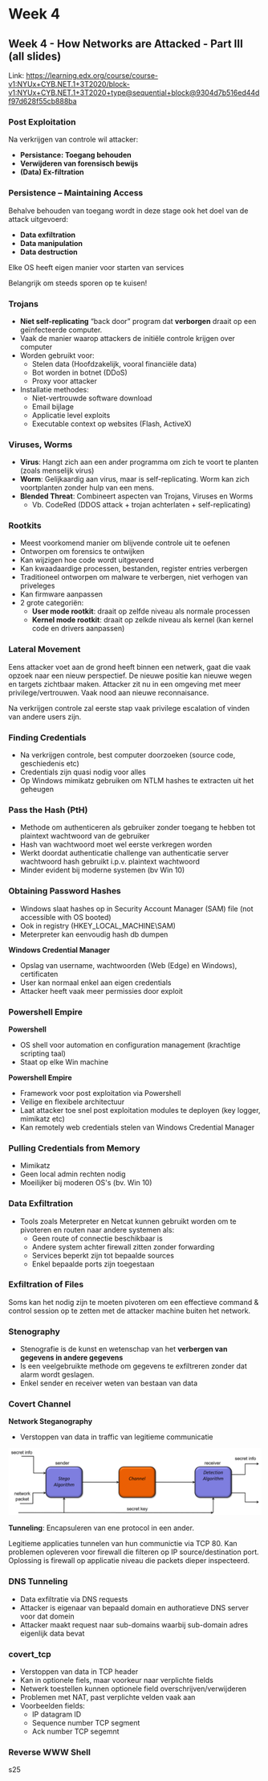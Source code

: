 # Week 4
## Week 4 - How Networks are Attacked - Part III (all slides)
Link: https://learning.edx.org/course/course-v1:NYUx+CYB.NET.1+3T2020/block-v1:NYUx+CYB.NET.1+3T2020+type@sequential+block@9304d7b516ed44df97d628f55cb888ba

### Post Exploitation
Na verkrijgen van controle wil attacker:
- **Persistance: Toegang behouden**
- **Verwijderen van forensisch bewijs**
- **(Data) Ex-filtration**


### Persistence – Maintaining Access
Behalve behouden van toegang wordt in deze stage ook het doel van de attack uitgevoerd:
- **Data exfiltration**
- **Data manipulation**
- **Data destruction**

Elke OS heeft eigen manier voor starten van services

Belangrijk om steeds sporen op te kuisen!


### Trojans
- **Niet self-replicating** “back door” program dat **verborgen** draait op een geïnfecteerde computer.
- Vaak de manier waarop attackers de initiële controle krijgen over computer
- Worden gebruikt voor:
    - Stelen data (Hoofdzakelijk, vooral financiële data)
    - Bot worden in botnet (DDoS)
    - Proxy voor attacker
- Installatie methodes:
    - Niet-vertrouwde software download
    - Email bijlage
    - Applicatie level exploits
    - Executable context op websites (Flash, ActiveX)


### Viruses, Worms
- **Virus**: Hangt zich aan een ander programma om zich te voort te planten (zoals menselijk virus)
- **Worm**: Gelijkaardig aan virus, maar is self-replicating. Worm kan zich voortplanten zonder hulp van een mens.
- **Blended Threat**: Combineert aspecten van Trojans, Viruses en Worms
    - Vb. CodeRed (DDOS attack + trojan achterlaten + self-replicating)


### Rootkits
- Meest voorkomend manier om blijvende controle uit te oefenen
- Ontworpen om forensics te ontwijken
- Kan wijzigen hoe code wordt uitgevoerd
- Kan kwaadaardige processen, bestanden, register entries verbergen
- Traditioneel ontworpen om malware te verbergen, niet verhogen van priveleges
- Kan firmware aanpassen
- 2 grote categoriën:
    - **User mode rootkit**: draait op zelfde niveau als normale processen
    - **Kernel mode rootkit**: draait op zelkde niveau als kernel (kan kernel code en drivers aanpassen)


### Lateral Movement
Eens attacker voet aan de grond heeft binnen een netwerk, gaat die vaak opzoek naar een nieuw perspectief. De nieuwe positie kan nieuwe wegen en targets zichtbaar maken. Attacker zit nu in een omgeving met meer privilege/vertrouwen. Vaak nood aan nieuwe reconnaisance.

Na verkrijgen controle zal eerste stap vaak privilege escalation of vinden van andere users zijn.

### Finding Credentials
- Na verkrijgen controle, best computer doorzoeken (source code, geschiedenis etc)
- Credentials zijn quasi nodig voor alles
- Op Windows mimikatz gebruiken om NTLM hashes te extracten uit het geheugen


### Pass the Hash (PtH)
- Methode om authenticeren als gebruiker zonder toegang te hebben tot plaintext wachtwoord van de gebruiker
- Hash van wachtwoord moet wel eerste verkregen worden
- Werkt doordat authenticatie challenge van authenticatie server wachtwoord hash gebruikt i.p.v. plaintext wachtwoord
- Minder evident bij moderne systemen (bv Win 10)


### Obtaining Password Hashes
- Windows slaat hashes op in Security Account Manager (SAM) file (not accessible with OS booted)
- Ook in registry (HKEY_LOCAL_MACHINE\SAM)
- Meterpreter kan eenvoudig hash db dumpen


**Windows Credential Manager**
- Opslag van username, wachtwoorden (Web (Edge) en Windows), certificaten
- User kan normaal enkel aan eigen credentials
- Attacker heeft vaak meer permissies door exploit

### Powershell Empire
**Powershell**
- OS shell voor automation en configuration management (krachtige scripting taal)
- Staat op elke Win machine

**Powershell Empire**
- Framework voor post exploitation via Powershell
- Veilige en flexibele architectuur
- Laat attacker toe snel post exploitation modules te deployen (key logger, mimikatz etc)
- Kan remotely web credentials stelen van Windows Credential Manager


### Pulling Credentials from Memory
- Mimikatz 
- Geen local admin rechten nodig
- Moeilijker bij moderen OS's (bv. Win 10)


### Data Exfiltration
- Tools zoals Meterpreter en Netcat kunnen gebruikt worden om te pivoteren en routen naar andere systemen als:
    - Geen route of connectie beschikbaar is
    - Andere system achter firewall zitten zonder forwarding
    - Services beperkt zijn tot bepaalde sources
    - Enkel bepaalde ports zijn toegestaan


### Exfiltration of Files
Soms kan het nodig zijn te moeten pivoteren om een effectieve command & control session op te zetten met de attacker machine buiten het network.


### Stenography
- Stenografie is de kunst en wetenschap van het **verbergen van gegevens in andere gegevens**
- Is een veelgebruikte methode om gegevens te exfiltreren zonder dat alarm wordt geslagen.
- Enkel sender en receiver weten van bestaan van data


### Covert Channel
**Network Steganography**
- Verstoppen van data in traffic van legitieme communicatie

![Network Steganography](./images/network_stenography.png)

**Tunneling**: Encapsuleren van ene protocol in een ander.

Legitieme applicaties tunnelen van hun communictie via TCP 80. Kan problemen opleveren voor firewall die filteren op IP source/destination port. Oplossing is firewall op applicatie niveau die packets dieper inspecteerd.


### DNS Tunneling
- Data exfiltratie via DNS requests
- Attacker is eigenaar van bepaald domain en authoratieve DNS server voor dat domein
- Attacker maakt request naar sub-domains waarbij sub-domain adres eigenlijk data bevat


### covert_tcp
- Verstoppen van data in TCP header
- Kan in optionele fiels, maar voorkeur naar verplichte fields
- Netwerk toestellen kunnen optionele field overschrijven/verwijderen
- Problemen met NAT, past verplichte velden vaak aan
- Voorbeelden fields:
    - IP datagram ID
    - Sequence number TCP segment
    - Ack number TCP segemnt


### Reverse WWW Shell
s25